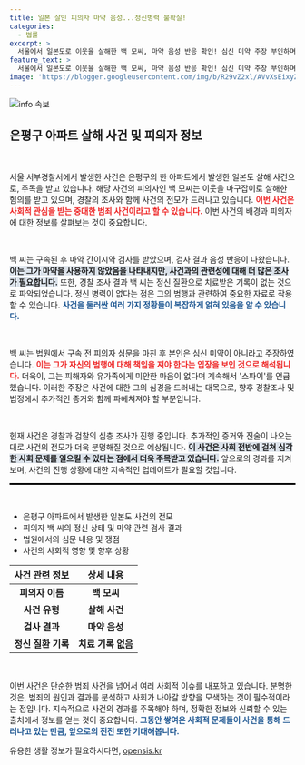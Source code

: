 ```yaml
---
title: 일본 살인 피의자 마약 음성...정신병력 불확실!
categories:
  - 법률
excerpt: >
  서울에서 일본도로 이웃을 살해한 백 모씨, 마약 음성 반응 확인! 심신 미약 주장 부인하며 피해자에게 미안함 없는 충격 발언. 사건의 전말이 궁금하다면 클릭해보세요!
feature_text: >
  서울에서 일본도로 이웃을 살해한 백 모씨, 마약 음성 반응 확인! 심신 미약 주장 부인하며 피해자에게 미안함 없는 충격 발언. 사건의 전말이 궁금하다면 클릭해보세요!
image: 'https://blogger.googleusercontent.com/img/b/R29vZ2xl/AVvXsEixyZcFfHzMRdzZMjFBmAUKJYCLCGyLL1o632UiGVXcaFdKo_bkvkuCioo0uUKlGfBVcT3P84aROyZIXSBEx3Aw5nCQ3pTgDom1WDC4m8eifvWiAmWEEVb4x6G_l8C0QH225ldMjyaFvpxGEBGNO37VmDTDMHGhJPq73UglMfDca1-0aw/s1600/blogspot.png'
---
```


<p><img src="https://blogger.googleusercontent.com/img/b/R29vZ2xl/AVvXsEixyZcFfHzMRdzZMjFBmAUKJYCLCGyLL1o632UiGVXcaFdKo_bkvkuCioo0uUKlGfBVcT3P84aROyZIXSBEx3Aw5nCQ3pTgDom1WDC4m8eifvWiAmWEEVb4x6G_l8C0QH225ldMjyaFvpxGEBGNO37VmDTDMHGhJPq73UglMfDca1-0aw/s1600/blogspot.png" alt="info 속보" /></p>

<h2 data-ke-size="size26">은평구 아파트 살해 사건 및 피의자 정보</h2>

<p data-ke-size="size16">&nbsp;</p>

<p>서울 서부경찰서에서 발생한 사건은 은평구의 한 아파트에서 발생한 일본도 살해 사건으로, 주목을 받고 있습니다. 해당 사건의 피의자인 백 모씨는 이웃을 마구잡이로 살해한 혐의를 받고 있으며, 경찰의 조사와 함께 사건의 전모가 드러나고 있습니다. <b><span style="color: #ee2323;">이번 사건은 사회적 관심을 받는 중대한 범죄 사건이라고 할 수 있습니다.</span></b> 이번 사건의 배경과 피의자에 대한 정보를 살펴보는 것이 중요합니다.</p>

<p data-ke-size="size16">&nbsp;</p>

<p>백 씨는 구속된 후 마약 간이시약 검사를 받았으며, 검사 결과 음성 반응이 나왔습니다. <b><span style="background-color: #21538527;">이는 그가 마약을 사용하지 않았음을 나타내지만, 사건과의 관련성에 대해 더 많은 조사가 필요합니다.</span></b> 또한, 경찰 조사 결과 백 씨는 정신 질환으로 치료받은 기록이 없는 것으로 파악되었습니다. 정신 병력이 없다는 점은 그의 범행과 관련하여 중요한 자료로 작용할 수 있습니다. <b><span style="color: #1a5490;">사건을 둘러싼 여러 가지 정황들이 복잡하게 얽혀 있음을 알 수 있습니다.</span></b></p>

<p data-ke-size="size16">&nbsp;</p>

<p>백 씨는 법원에서 구속 전 피의자 심문을 마친 후 본인은 심신 미약이 아니라고 주장하였습니다. <b><span style="color: #ee2323;">이는 그가 자신의 범행에 대해 책임을 져야 한다는 입장을 보인 것으로 해석됩니다.</span></b> 더욱이, 그는 피해자와 유가족에게 미안한 마음이 없다며 계속해서 '스파이'를 언급했습니다. 이러한 주장은 사건에 대한 그의 심경을 드러내는 대목으로, 향후 경찰조사 및 법정에서 추가적인 증거와 함께 파헤쳐져야 할 부분입니다.</p>

<p data-ke-size="size16">&nbsp;</p>

<p>현재 사건은 경찰과 검찰의 심층 조사가 진행 중입니다. 추가적인 증거와 진술이 나오는 대로 사건의 전모가 더욱 분명해질 것으로 예상됩니다. <b><span style="background-color: #21538527;">이 사건은 사회 전반에 걸쳐 심각한 사회 문제를 일으킬 수 있다는 점에서 더욱 주목받고 있습니다.</span></b> 앞으로의 경과를 지켜보며, 사건의 진행 상황에 대한 지속적인 업데이트가 필요할 것입니다.</p>

<hr style="height: 3px; border: none; background-color: #000;" />

<p data-ke-size="size16">&nbsp;</p>

<ul>
  <li>은평구 아파트에서 발생한 일본도 사건의 전모</li>
  <li>피의자 백 씨의 정신 상태 및 마약 관련 검사 결과</li>
  <li>법원에서의 심문 내용 및 쟁점</li>
  <li>사건의 사회적 영향 및 향후 상황</li>
</ul>

<table style="width: 100%; border-collapse: collapse;">
  <thead>
    <tr>
      <th style="text-align: center;">사건 관련 정보</th>
      <th style="text-align: center;">상세 내용</th>
    </tr>
  </thead>
  <tbody>
    <tr>
      <td style="text-align: center; height: 17px;"><b>피의자 이름</b></td>
      <td style="text-align: center; height: 17px;"><b>백 모씨</b></td>
    </tr>
    <tr>
      <td style="text-align: center; height: 17px;"><b>사건 유형</b></td>
      <td style="text-align: center; height: 17px;"><b>살해 사건</b></td>
    </tr>
    <tr>
      <td style="text-align: center; height: 17px;"><b>검사 결과</b></td>
      <td style="text-align: center; height: 17px;"><b>마약 음성</b></td>
    </tr>
    <tr>
      <td style="text-align: center; height: 17px;"><b>정신 질환 기록</b></td>
      <td style="text-align: center; height: 17px;"><b>치료 기록 없음</b></td>
    </tr>
  </tbody>
</table>

<p data-ke-size="size16">&nbsp;</p>

<p>이번 사건은 단순한 범죄 사건을 넘어서 여러 사회적 이슈를 내포하고 있습니다. 분명한 것은, 범죄의 원인과 결과를 분석하고 사회가 나아갈 방향을 모색하는 것이 필수적이라는 점입니다. 지속적으로 사건의 경과를 주목해야 하며, 정확한 정보와 신뢰할 수 있는 출처에서 정보를 얻는 것이 중요합니다. <b><span style="color: #1a5490;">그동안 쌓여온 사회적 문제들이 사건을 통해 드러나고 있는 만큼, 앞으로의 진전 또한 기대해봅니다.</span></b></p>
유용한 생활 정보가 필요하시다면, <a href="https://opensis.kr" rel="dofollow">opensis.kr</a>


